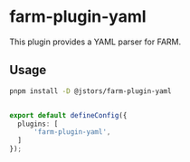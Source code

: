 # farm-plugin-yaml

This plugin provides a YAML parser for FARM.

## Usage

```bash
pnpm install -D @jstors/farm-plugin-yaml
```


```ts

export default defineConfig({
  plugins: [
      'farm-plugin-yaml',
  ]
});

```
